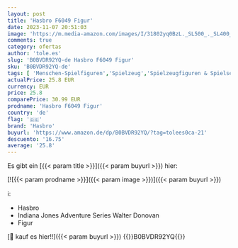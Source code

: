 ```yaml
---
layout: post
title: 'Hasbro F6049 Figur'
date: 2023-11-07 20:51:03
image: 'https://m.media-amazon.com/images/I/31802yq0BzL._SL500_._SL400_.jpg'
comments: true
category: ofertas
author: 'tole.es'
slug: 'B0BVDR92YQ-de Hasbro F6049 Figur'
sku: 'B0BVDR92YQ-de'
tags: [ 'Menschen-Spielfiguren','Spielzeug','Spielzeugfiguren & Spielsets','hasbro','🇩🇪', ]
actualPrice: 25.8 EUR
currency: EUR
price: 25.8
comparePrice: 30.99 EUR
prodname: 'Hasbro F6049 Figur'
country: 'de'
flag: '🇩🇪'
brand: 'Hasbro'
buyurl: 'https://www.amazon.de/dp/B0BVDR92YQ/?tag=tolees0ca-21'
descuento: '16.75'
average: '25.8'
---
```


Es gibt ein [{{< param title >}}]({{< param buyurl >}}) hier:

[![{{< param prodname >}}]({{< param image >}})]({{< param buyurl >}})

ℹ️:

- Hasbro
- Indiana Jones Adventure Series Walter Donovan
- Figur

[🛒 kauf es hier!!]({{< param buyurl >}})
{{<world>}}B0BVDR92YQ{{</world>}}
